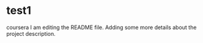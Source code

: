 # test1
coursera
I am editing the README file. Adding some more details about the project description.
